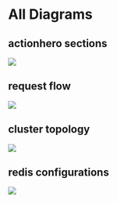 # All Diagrams

## actionhero sections
<img src="/images/actionheroGraphic.png" />

## request flow
<img src="/images/connection_flow.png" />

## cluster topology
<img src="/images/cluster.png" />

## redis configurations
<img src="/images/redis.png" />
